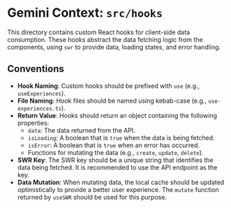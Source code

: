 # Gemini Context: `src/hooks`

This directory contains custom React hooks for client-side data consumption. These hooks abstract the data fetching logic from the components, using `swr` to provide data, loading states, and error handling.

## Conventions

-   **Hook Naming**: Custom hooks should be prefixed with `use` (e.g., `useExperiences`).
-   **File Naming**: Hook files should be named using kebab-case (e.g., `use-experiences.ts`).
-   **Return Value**: Hooks should return an object containing the following properties:
    -   `data`: The data returned from the API.
    -   `isLoading`: A boolean that is `true` when the data is being fetched.
    -   `isError`: A boolean that is `true` when an error has occurred.
    -   Functions for mutating the data (e.g., `create`, `update`, `delete`).
-   **SWR Key**: The SWR key should be a unique string that identifies the data being fetched. It is recommended to use the API endpoint as the key.
-   **Data Mutation**: When mutating data, the local cache should be updated optimistically to provide a better user experience. The `mutate` function returned by `useSWR` should be used for this purpose.
